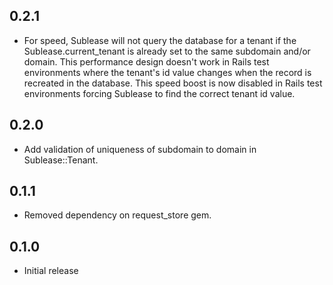0.2.1
-----
* For speed, Sublease will not query the database for a tenant if the Sublease.current_tenant
is already set to the same subdomain and/or domain. This performance design doesn't work in Rails 
test environments where the tenant's id value changes when the record is recreated in the database. 
This speed boost is now disabled in Rails test environments forcing Sublease to find the correct 
tenant id value.

0.2.0
-----
* Add validation of uniqueness of subdomain to domain in Sublease::Tenant.


0.1.1
-----
* Removed dependency on request_store gem.

0.1.0
-----
* Initial release